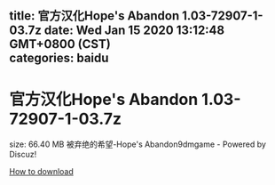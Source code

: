 
title: 官方汉化Hope's Abandon 1.03-72907-1-03.7z
date: Wed Jan 15 2020 13:12:48 GMT+0800 (CST)    
categories: baidu
---

# 官方汉化Hope's Abandon 1.03-72907-1-03.7z
size: 66.40 MB
 被弃绝的希望-Hope's Abandon9dmgame - Powered by Discuz!
 

[How to download](https://bpcam.bemobtrk.com/go/2ceec3aa-1ca2-46d6-b9ff-aaa5c184517c?jno=196)